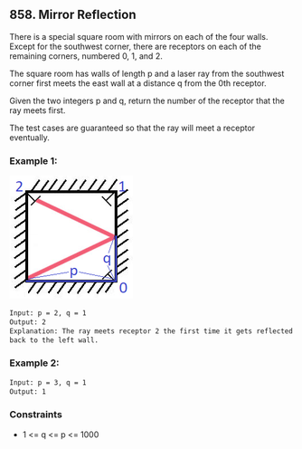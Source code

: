 ## 858. Mirror Reflection

There is a special square room with mirrors on each of the four walls. Except for the southwest corner, there are receptors on each of the remaining corners, numbered 0, 1, and 2.

The square room has walls of length p and a laser ray from the southwest corner first meets the east wall at a distance q from the 0th receptor.

Given the two integers p and q, return the number of the receptor that the ray meets first.

The test cases are guaranteed so that the ray will meet a receptor eventually.

### Example 1:
![Reflection](reflection.png)
```
Input: p = 2, q = 1
Output: 2
Explanation: The ray meets receptor 2 the first time it gets reflected back to the left wall.
```

### Example 2:

```
Input: p = 3, q = 1
Output: 1
```

### Constraints

* 1 <= q <= p <= 1000

